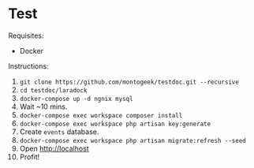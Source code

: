 # Test

Requisites:

- Docker

Instructions:

1. `git clone https://github.com/montogeek/testdoc.git --recursive`
2. `cd testdoc/laradock`
3. `docker-compose up -d ngnix mysql`
4. Wait ~10 mins.
5. `docker-compose exec workspace composer install`
6. `docker-compose exec workspace php artisan key:generate`
7. Create `events` database.
8. `docker-compose exec workspace php artisan migrate:refresh --seed`
9. Open [http://localhost](http://localhost)
10. Profit!